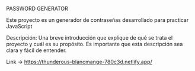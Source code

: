 PASSWORD GENERATOR

Este proyecto es un generador de contraseñas desarrollado para practicar JavaScript

Descripción: Una breve introducción que explique de qué se trata el proyecto y cuál es su propósito. Es importante que esta descripción sea clara y fácil de entender.

Link -> https://thunderous-blancmange-780c3d.netlify.app/

